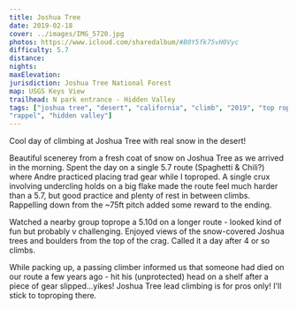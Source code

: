 ```yaml
---
title: Joshua Tree
date: 2019-02-18
cover: ../images/IMG_5720.jpg
photos: https://www.icloud.com/sharedalbum/#B0Y5fk75vH0Vyc
difficulty: 5.7
distance:
nights:
maxElevation:
jurisdiction: Joshua Tree National Forest
map: USGS Keys View
trailhead: N park entrance - Hidden Valley
tags: ["joshua tree", "desert", "california", "climb", "2019", "top rope",
"rappel", "hidden valley"]
---
```


Cool day of climbing at Joshua Tree with real snow in the desert!

Beautiful scenerey from a fresh coat of snow on Joshua Tree as we arrived in
the morning.  Spent the day on a single 5.7 route (Spaghetti & Chili?) where
Andre practiced placing trad gear while I toproped.  A single crux involving
undercling holds on a big flake made the route feel much harder than a 5.7, but
good practice and plenty of rest in between climbs.  Rappelling down from the
~75ft pitch added some reward to the ending.

Watched a nearby group toprope a 5.10d on a longer route - looked kind of fun
but probably v challenging.  Enjoyed views of the snow-covered Joshua trees and
boulders from the top of the crag.  Called it a day after 4 or so climbs.

While packing up, a passing climber informed us that someone had died on our
route a few years ago - hit his (unprotected) head on a shelf after a piece of gear
slipped...yikes!  Joshua Tree lead climbing is for pros only!  I'll stick to
toproping there.


